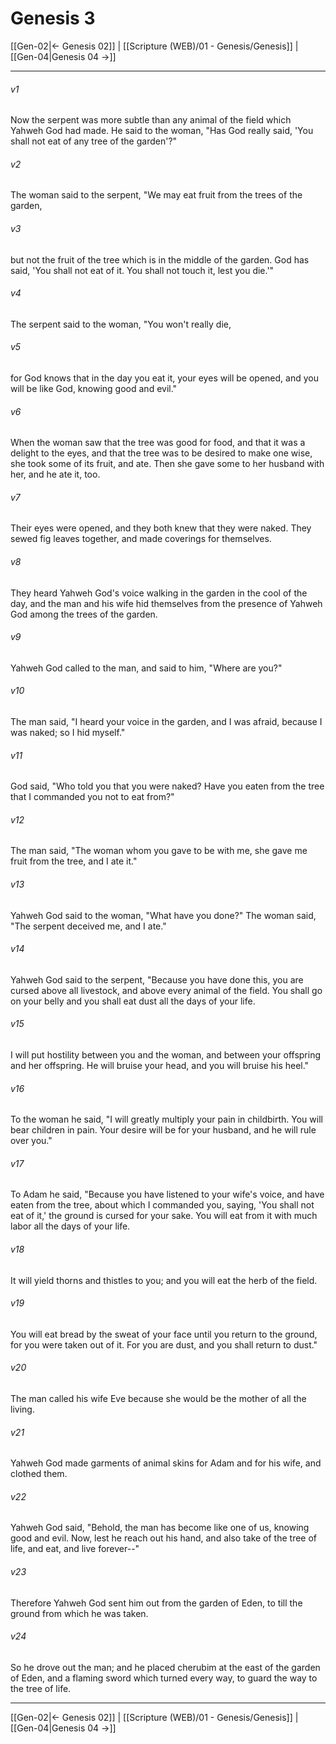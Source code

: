 # Genesis 3

[[Gen-02|← Genesis 02]] | [[Scripture (WEB)/01 - Genesis/Genesis]] | [[Gen-04|Genesis 04 →]]
***



###### v1
Now the serpent was more subtle than any animal of the field which Yahweh God had made. He said to the woman, "Has God really said, 'You shall not eat of any tree of the garden'?"

###### v2
The woman said to the serpent, "We may eat fruit from the trees of the garden,

###### v3
but not the fruit of the tree which is in the middle of the garden. God has said, 'You shall not eat of it. You shall not touch it, lest you die.'"

###### v4
The serpent said to the woman, "You won't really die,

###### v5
for God knows that in the day you eat it, your eyes will be opened, and you will be like God, knowing good and evil."

###### v6
When the woman saw that the tree was good for food, and that it was a delight to the eyes, and that the tree was to be desired to make one wise, she took some of its fruit, and ate. Then she gave some to her husband with her, and he ate it, too.

###### v7
Their eyes were opened, and they both knew that they were naked. They sewed fig leaves together, and made coverings for themselves.

###### v8
They heard Yahweh God's voice walking in the garden in the cool of the day, and the man and his wife hid themselves from the presence of Yahweh God among the trees of the garden.

###### v9
Yahweh God called to the man, and said to him, "Where are you?"

###### v10
The man said, "I heard your voice in the garden, and I was afraid, because I was naked; so I hid myself."

###### v11
God said, "Who told you that you were naked? Have you eaten from the tree that I commanded you not to eat from?"

###### v12
The man said, "The woman whom you gave to be with me, she gave me fruit from the tree, and I ate it."

###### v13
Yahweh God said to the woman, "What have you done?" The woman said, "The serpent deceived me, and I ate."

###### v14
Yahweh God said to the serpent, "Because you have done this, you are cursed above all livestock, and above every animal of the field. You shall go on your belly and you shall eat dust all the days of your life.

###### v15
I will put hostility between you and the woman, and between your offspring and her offspring. He will bruise your head, and you will bruise his heel."

###### v16
To the woman he said, "I will greatly multiply your pain in childbirth. You will bear children in pain. Your desire will be for your husband, and he will rule over you."

###### v17
To Adam he said, "Because you have listened to your wife's voice, and have eaten from the tree, about which I commanded you, saying, 'You shall not eat of it,' the ground is cursed for your sake. You will eat from it with much labor all the days of your life.

###### v18
It will yield thorns and thistles to you; and you will eat the herb of the field.

###### v19
You will eat bread by the sweat of your face until you return to the ground, for you were taken out of it. For you are dust, and you shall return to dust."

###### v20
The man called his wife Eve because she would be the mother of all the living.

###### v21
Yahweh God made garments of animal skins for Adam and for his wife, and clothed them.

###### v22
Yahweh God said, "Behold, the man has become like one of us, knowing good and evil. Now, lest he reach out his hand, and also take of the tree of life, and eat, and live forever--"

###### v23
Therefore Yahweh God sent him out from the garden of Eden, to till the ground from which he was taken.

###### v24
So he drove out the man; and he placed cherubim at the east of the garden of Eden, and a flaming sword which turned every way, to guard the way to the tree of life.

***
[[Gen-02|← Genesis 02]] | [[Scripture (WEB)/01 - Genesis/Genesis]] | [[Gen-04|Genesis 04 →]]
